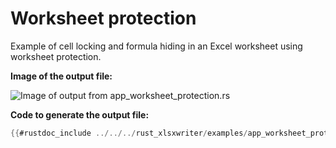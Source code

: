 # Worksheet protection

Example of cell locking and formula hiding in an Excel worksheet using worksheet
protection.

**Image of the output file:**


![Image of output from app_worksheet_protection.rs](../../images/app_worksheet_protection.png)

**Code to generate the output file:**

```rust
{{#rustdoc_include ../../../rust_xlsxwriter/examples/app_worksheet_protection.rs:8:}}
```